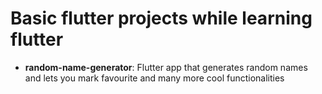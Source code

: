 # Basic flutter projects while learning flutter
- **random-name-generator**: Flutter app that generates random names and lets you mark favourite and many more cool functionalities
